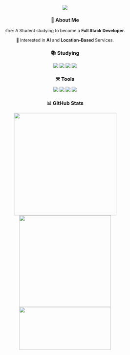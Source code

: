 <div align="center">
  
  <!-- Header -->
  <img src="https://capsule-render.vercel.app/api?type=speech&color=gradient&height=100&section=header&text=Welcome%20to%20Jinacker's%20GitHub!%20🙇‍♂️&fontSize=40"/>
  
  <br/>
  <!-- About Me -->
  <h3>👋 About Me</h3>
  :fire: A Student studying to become a <strong>Full Stack Developer</strong>. 
  
  🎯 Interested in **AI** and **Location-Based** Services.

  
  <!-- Studying -->
  <h3>📚 Studying </h3>
  <img src="https://img.shields.io/badge/React-61DAFB?style=flat-square&logo=React&logoColor=white"/>
  <img src="https://img.shields.io/badge/Typescript-3178C6?style=flat-square&logo=Typescript&logoColor=white"/>
  <img src="https://img.shields.io/badge/Django-092E20?style=flat-square&logo=Django&logoColor=white"/>
  <img src="https://img.shields.io/badge/Node.js-339933?style=flat-square&logo=Node.js&logoColor=white"/>

  <!-- Tools -->
  <h3>⚒️ Tools</h3>
  <img src="https://img.shields.io/badge/MongoDB-47A248?style=flat-square&logo=MongoDB&logoColor=white"/>
  <img src="https://img.shields.io/badge/MySQL-4479A1?style=flat-square&logo=MySQL&logoColor=white"/>
  <img src="https://img.shields.io/badge/QGIS-589632?style=flat-square&logo=QGIS&logoColor=white"/>
  <img src="https://img.shields.io/badge/ARCGIS-2C7AC3?style=flat-square&logo=ARCGIS&logoColor=white"/> 
  
  <!-- GitHub Stats -->
  <h3>📊 GitHub Stats</h3>
  <img src="https://github-readme-stats.vercel.app/api?username=Jinacker&show_icons=true&theme=default" width="335"/>
  <img src="https://github-readme-stats.vercel.app/api/top-langs/?username=Jinacker&layout=compact&theme=default" width="300"/>
  <a href="https://www.gitanimals.org/en_US?utm_medium=image&utm_source=Jinacker&utm_content=farm">
  <img
    src="https://render.gitanimals.org/farms/Jinacker"
    width="300"
    height="140"
  />
  </a>
</div>
